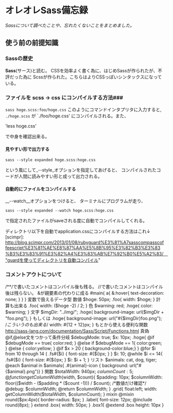 # オレオレSass備忘録

_Sassについて調べたことや、忘れたくないことをまとめました。_

## 使う前の前提知識

### Sassの歴史

__Sass__(サース)と読む。
  CSSを効率よく書く為に、はじめSassが作られたが、不評だった為に
Scssが作られた。こちらはよりCSSっぽいシンタックスになっている。

### ファイルを scss -> css にコンパイルする方法###

`sass hoge.scss:foo/hoge.css`
このようにコマンドインタプリタに入力すると,
  `./hoge.scss` が `./foo/hoge.css'
にコンパイルされる。また、

'less hoge.css'

で中身を確認出来る。

#### 見やすい形で出力する

`sass --style expanded hoge.scss:hoge.css`

という風にして_--style_オプションを指定してあげると、
コンパイルされたコードが人間に読みやすい形と成って出力される。

#### 自動的にファイルをコンパイルする

__--watch__オプションをつけると、
ターミナルにプログラムが走り、

`sass --style expanded --watch hoge.scss:hoge.css`

で指定されたファイルがsaveされる度に自動でコンパイルしてくれる。

ディレクトリ以下を自動でapplication.cssにコンパイルする方法はこれ↓
[scimpr]: http://blog.scimpr.com/2013/01/08/rubyguard%E3%81%A7sasscompasscoffeescript%E3%81%AE%E8%87%AA%E5%8B%95%E3%82%B3%E3%83%B3%E3%83%91%E3%82%A4%E3%83%AB%E7%92%B0%E5%A2%83/　"guardを使ってディレクトリを自動コンパイル"

### コメントアウトについて
/**/で書いたコメントはコンパイル後も残る。
//で書いたコメントはコンパイル後は残らない。
&が親要素の代わりに成る
#main{
  a{
    &:hover{
      text-decoration: none;
    }
  }
}
変数で扱えるデータ型
数値
$hoge: 50px;
.foo{
  width: $hoge;
}
  計算も出来る
  .foo{
    width: ($hoge -2) / 2;
  }
色
$warning: red;
.hoge{
  color: $warning;
}
文字
$imgDir: "../img/";
.hoge{
  background-image: url($imgDir + "foo.png");
}
もしくは
.hoge{
  background-image: url("#{$imgDir}foo.png");
  /*こういうのも出来る*/
  width: #{12 + 12}px;
}
もとから使える便利な関数
http://sass-lang.com/documentation/Sass/Script/Functions.html
真偽
@if,@else文をつかって条件分岐
$debugMode: true;
$x: 10px;
.hoge{
  @if $debugMode == true{
    color:red;
  } @else if $debugMode == 1{
    color:green;
  } @else {
    color:yellow;
  }
  @if $x > 20 { background-color:blue;}
}
@for $i from 10 through 14 {
  .fs#{$i} { font-size: #{$i}px; }
}
$i: 10;
@while $i <= 14{
  .fs#{$i} { font-size: #{$i}px; }
  $i: $i + 1;
}
リスト
$animals: cat, dog, tiger;
@each $animal in $animals{
  .#{animal}-icon { background: url("#{$animal}.png")}
}
関数
$totalWidth: 940px;
$columnCount: 5;
@function getColumnWidth($width, $count){
$padding: 10px;
$columnWidth: floor(($width - ($padding * ($count -1))) / $count);
  /*数値だけ確認*/
  @debug: $columnWidth;
  @return $columnWidth;
}
.grid{
  float:left;
  width: getColumnWidth($totalWidth, $columnCount);
}
mixin
@mixin round($px:4px){
  border-radius: $px;
}
.label{
  font-size: 12px;
  @include round(8px);
}
extend
.box{
  width: 50px;
}
.box1{
  @extend .box
  height: 10px
}